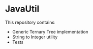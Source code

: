 # JavaUtil

This repository contains:
 - Generic Ternary Tree implementation
 - String to Integer utility 
 - Tests

